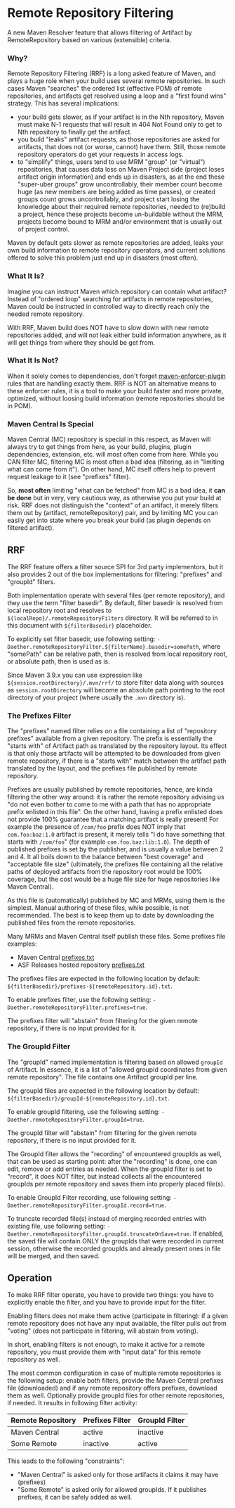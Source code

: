 # Remote Repository Filtering
<!--
Licensed to the Apache Software Foundation (ASF) under one
or more contributor license agreements.  See the NOTICE file
distributed with this work for additional information
regarding copyright ownership.  The ASF licenses this file
to you under the Apache License, Version 2.0 (the
"License"); you may not use this file except in compliance
with the License.  You may obtain a copy of the License at

    http://www.apache.org/licenses/LICENSE-2.0

Unless required by applicable law or agreed to in writing,
software distributed under the License is distributed on an
"AS IS" BASIS, WITHOUT WARRANTIES OR CONDITIONS OF ANY
KIND, either express or implied.  See the License for the
specific language governing permissions and limitations
under the License.
-->

A new Maven Resolver feature that allows filtering of Artifact by RemoteRepository based on various (extensible) 
criteria.

### Why?

Remote Repository Filtering (RRF) is a long asked feature of Maven, and plays a huge role when your build uses
several remote repositories. In such cases Maven "searches" the ordered list (effective POM) of remote repositories,
and artifacts get resolved using a loop and a "first found wins" strategy. This has several implications:

* your build gets slower, as if your artifact is in the Nth repository, Maven must make N-1 requests that will result in
  404 Not Found only to get to Nth repository to finally get the artifact.
* you build "leaks" artifact requests, as those repositories are asked for artifacts, that does not (or worse,
  cannot) have them. Still, those remote repository operators do get your requests in access logs.
* to "simplify" things, users tend to use MRM "group" (or "virtual") repositories, that causes  data loss on
  Maven Project side (project loses artifact origin information) and ends up in disasters, as at the end these
  "super-uber groups" grow uncontrollably, their member count become huge (as new members are being
  added as time passes), or created groups count grows uncontrollably, and project start losing the knowledge
  about their required remote repositories, needed to (re)build a project, hence these projects become
  un-buildable without the MRM, projects become bound to MRM and/or environment that is usually out of project
  control.

Maven by default gets slower as remote repositories are added, leaks your own build information to remote
repository operators, and current solutions offered to solve this problem just end up in disasters (most often).

### What It Is?

Imagine you can instruct Maven which repository can contain what artifact? Instead of "ordered loop" searching
for artifacts in remote repositories, Maven could be instructed in controlled way to directly reach only the
needed remote repository.

With RRF, Maven build does NOT have to slow down with new remote repositories added, and will not leak either
build information anywhere, as it will get things from where they should be get from.

### What It Is Not?

When it solely comes to dependencies, don't forget
[maven-enforcer-plugin](https://maven.apache.org/enforcer/enforcer-rules/bannedDependencies.html) rules that are 
handling exactly them. RRF is NOT an alternative means to these enforcer rules, it is a tool to make your build
faster and more private, optimized, without loosing build information (remote repositories should be in POM).

### Maven Central Is Special

Maven Central (MC) repository is special in this respect, as Maven will always try to get things from here, as your build,
plugins, plugin dependencies, extension, etc. will most often come from here. While you CAN filter MC, filtering MC is
most often a bad idea (filtering, as in "limiting what can come from it"). On other hand, MC itself offers help
to prevent request leakage to it (see "prefixes" filter).

So, **most often** limiting "what can be fetched" from MC is a bad idea, it **can be done** but in very, very cautious way,
as otherwise you put your build at risk. RRF does not distinguish the "context" of an artifact, it merely filters them out
by (artifact, remoteRepository) pair, and by limiting MC you can easily get into state where you break your build (as
plugin depends on filtered artifact).

## RRF

The RRF feature offers a filter source SPI for 3rd party implementors, but it also provides 2 out of the box 
implementations for filtering: "prefixes" and "groupId" filters.

Both implementation operate with several files (per remote repository), and they use the term "filter basedir". By
default, filter basedir is resolved from local repository root and resolves to `${localRepo}/.remoteRepositoryFilters`
directory. It will be referred to in this document with `${filterBasedir}` placeholder.

To explicitly set filter basedir, use following setting: `-Daether.remoteRepositoryFilter.${filterName}.basedir=somePath`, 
where "somePath" can be relative path, then is resolved from local repository root, or absolute path, then is used as is.

Since Maven 3.9.x you can use expression like `${session.rootDirectory}/.mvn/rrf/` to store filter data along with 
sources as `session.rootDirectory` will become an absolute path pointing to the root directory of your project (where
usually the `.mvn` directory is).

### The Prefixes Filter

The "prefixes" named filter relies on a file containing a list of "repository prefixes" available from a given repository.
The prefix is essentially the "starts with" of Artifact path as translated by the repository layout. Its effect is that
only those artifacts will be attempted to be downloaded from given remote repository, if there is a
"starts with" match between the artifact path translated by the layout, and the prefixes file published by remote repository.

Prefixes are usually published by remote repositories, hence, are kinda filtering the other way around:
it is rather the remote repository advising us "do not even bother to come to me with a path that has no
appropriate prefix enlisted in this file". On the other hand, having a prefix enlisted does not
provide 100% guarantee that a matching artifact is really present! For example the presence of `/com/foo`
prefix does NOT imply that `com.foo:baz:1.0` artifact is present, it merely tells "I do have
something that starts with `/com/foo`" (for example `com.foo.baz:lib:1.0`). The depth of published
prefixes is set by the publisher, and is usually a value between 2 and 4. It all boils down to the balance between
"best coverage" and "acceptable file size" (ultimately, the prefixes file containing all the relative
paths of deployed artifacts from the repository root would be 100% coverage, but the cost would be a huge
file size for huge repositories like Maven Central).

As this file is (automatically) published by MC and MRMs, using them is the simplest. Manual authoring
of these files, while possible, is not recommended. The best is to keep them up to date by
downloading the published files from the remote repositories.

Many MRMs and Maven Central itself publish these files. Some prefixes file examples:
* Maven Central [prefixes.txt](https://repo.maven.apache.org/maven2/.meta/prefixes.txt)
* ASF Releases hosted repository [prefixes.txt](https://repository.apache.org/content/repositories/releases/.meta/prefixes.txt)

The prefixes files are expected in the following location by default: 
`${filterBasedir}/prefixes-${remoteRepository.id}.txt`.

To enable prefixes filter, use the following setting: `-Daether.remoteRepositoryFilter.prefixes=true`.

The prefixes filter will "abstain" from filtering for the given remote repository, if there is no input provided for it.

### The GroupId Filter

The "groupId" named implementation is filtering based on allowed `groupId` of Artifact. In essence, it is a list
of "allowed groupId coordinates from given remote repository". The file contains one Artifact groupId per line.

The groupId files are expected in the following location by default: 
`${filterBasedir}/groupId-${remoteRepository.id}.txt`.

To enable groupId filtering, use the following setting: `-Daether.remoteRepositoryFilter.groupId=true`.

The groupId filter will "abstain" from filtering for the given remote repository, if there is no input provided for it.

The GroupId filter allows the "recording" of encountered groupIds as well, that can be used as
starting point: after the "recording" is done, one can edit, remove or add entries as needed. When the
groupId filter is set to "record", it does NOT filter, but instead collects all the encountered
groupIds per remote repository and saves them into properly placed file(s).

To enable GroupId Filter recording, use following setting: `-Daether.remoteRepositoryFilter.groupId.record=true`.

To truncate recorded file(s) instead of merging recorded entries with existing file, use following setting:
`-Daether.remoteRepositoryFilter.groupId.truncateOnSave=true`. If enabled, the saved file will contain ONLY
the groupIds that were recorded in current session, otherwise the recorded groupIds and already present ones
in file will be merged, and then saved.

## Operation

To make RRF filter operate, you have to provide two things: you have to explicitly enable the filter, and you have to
provide input for the filter. 

Enabling filters does not make them active (participate in filtering): if a given remote repository does not have 
any input available, the filter pulls out from "voting" (does not participate in filtering, will abstain 
from voting).

In short, enabling filters is not enough, to make it active for a remote repository, you
must provide them with "input data" for this remote repository as well.

The most common configuration in case of multiple remote repositories is the following setup: enable both filters, 
provide the Maven Central prefixes file (downloaded) and if any remote repository offers prefixes, download them
as well. Optionally provide groupId files for other remote repositories, if needed. It results in following filter 
activity:

| Remote Repository | Prefixes Filter | GroupId Filter |
|-------------------|-----------------|----------------|
| Maven Central     | active          | inactive       |
| Some Remote       | inactive        | active         |

This leads to the following "constraints":
* "Maven Central" is asked only for those artifacts it claims it may have (prefixes)
* "Some Remote" is asked only for allowed groupIds. If it publishes prefixes, it can be safely added as well.
